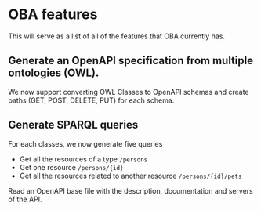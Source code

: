 # OBA features

This will serve as a list of all of the features that OBA currently has.

##  Generate an OpenAPI specification from multiple ontologies (OWL).

We now support converting OWL Classes to OpenAPI schemas and create paths (GET, POST, DELETE, PUT) for each schema.


## Generate SPARQL queries

For each classes, we now generate five queries

- Get all the resources of a type `/persons`
- Get one resource `/persons/{id}`
- Get all the resources related to another resource `/persons/{id}/pets`

 Read an OpenAPI base file with the description, documentation and servers of the API.